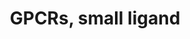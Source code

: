 ---
annotations:
- type: Pathway Ontology
  value: G protein mediated signaling pathway
authors:
- Nsalomonis
- MaintBot
- Khanspers
- Ddigles
- Mkutmon
- Eweitz
description: 'G protein–coupled receptors (GPCRs) which are also known as seven-(pass)-transmembrane
  domain receptors, 7TM receptors, heptahelical receptors, serpentine receptor, and
  G protein–linked receptors (GPLR), constitute a large protein family of receptors
  that detect molecules outside the cell and activate internal signal transduction
  pathways and, ultimately, cellular responses. Coupling with G proteins, they are
  called seven-transmembrane receptors because they pass through the cell membrane
  seven times. Source: [https://en.wikipedia.org/wiki/G_protein–coupled_receptor Wikipedia]  These
  small ligand receptors are part of the Rhodopsin-like family of GPCRs. Source: [https://en.wikipedia.org/wiki/Rhodopsin-like_receptors
  Wikipedia]'
last-edited: 2021-05-23
organisms:
- Mus musculus
redirect_from:
- /index.php/Pathway:WP353
- /instance/WP353
schema-jsonld:
- '@context': https://schema.org/
  '@id': https://wikipathways.github.io/pathways/WP353.html
  '@type': Dataset
  creator:
    '@type': Organization
    name: WikiPathways
  description: 'G protein–coupled receptors (GPCRs) which are also known as seven-(pass)-transmembrane
    domain receptors, 7TM receptors, heptahelical receptors, serpentine receptor,
    and G protein–linked receptors (GPLR), constitute a large protein family of receptors
    that detect molecules outside the cell and activate internal signal transduction
    pathways and, ultimately, cellular responses. Coupling with G proteins, they are
    called seven-transmembrane receptors because they pass through the cell membrane
    seven times. Source: [https://en.wikipedia.org/wiki/G_protein–coupled_receptor
    Wikipedia]  These small ligand receptors are part of the Rhodopsin-like family
    of GPCRs. Source: [https://en.wikipedia.org/wiki/Rhodopsin-like_receptors Wikipedia]'
  keywords:
  - Ptgfr
  - Ptafr
  - Tbxa2r
  - S1pr3
  - Ptger2
  - Mtnr1b
  - S1pr4
  - S1pr2
  - Ptgir
  - Lpar1
  - Ptgdr
  - Ptger4
  - Melatonin
  - Cnr1
  - Ptger3
  - S1pr1
  - Ptger1
  - Cnr2
  - Mtnr1a
  license: CC0
  name: GPCRs, small ligand
seo: CreativeWork
title: GPCRs, small ligand
wpid: WP353
---